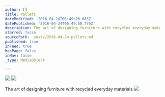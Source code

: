 ```yaml
---
author: []
title: Pallets
dateModified: '2016-04-24T06:49:28.083Z'
datePublished: '2016-04-24T06:49:50.770Z'
description: The art of designing furniture with recycled everyday materials
starred: false
sourcePath: _posts/2016-04-24-pallets.md
published: true
inFeed: true
hasPage: false
inNav: false
_type: MediaObject

---
```

![](https://the-grid-user-content.s3-us-west-2.amazonaws.com/99d05006-a376-4412-9417-e127d34f2316.jpg)
![](https://the-grid-user-content.s3-us-west-2.amazonaws.com/b638ba9c-fb2c-4d88-b194-9f3c61262a43.jpg)

The art of designing furniture with recycled everyday materials
![](https://the-grid-user-content.s3-us-west-2.amazonaws.com/d96b846f-8a67-43cc-b6af-798ac95a20b6.jpg)